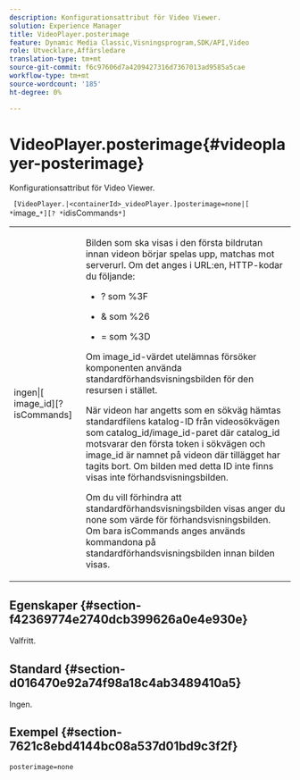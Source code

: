 ```yaml
---
description: Konfigurationsattribut för Video Viewer.
solution: Experience Manager
title: VideoPlayer.posterimage
feature: Dynamic Media Classic,Visningsprogram,SDK/API,Video
role: Utvecklare,Affärsledare
translation-type: tm+mt
source-git-commit: f6c97606d7a4209427316d7367013ad9585a5cae
workflow-type: tm+mt
source-wordcount: '185'
ht-degree: 0%

---
```



# VideoPlayer.posterimage{#videoplayer-posterimage}

Konfigurationsattribut för Video Viewer.

` [VideoPlayer.|<containerId>_videoPlayer.]posterimage=none|[ *`image_`*][? *`idisCommands`*]`

<table id="table_C616483932C2482CA9794DDD7313FD7C"> 
 <tbody> 
  <tr> 
   <td colname="col1"> <p> <span class="codeph"> ingen|[<span class="varname"> image_id</span>][?<span class="varname"> isCommands</span>]</span> </p> </td> 
   <td colname="col2"> <p> Bilden som ska visas i den första bildrutan innan videon börjar spelas upp, matchas mot <span class="codeph"> serverurl</span>. Om det anges i URL:en, HTTP-kodar du följande: </p> <p> 
     <ul id="ul_B38A687CEFE64C68A0B2C227A68A458F"> 
      <li id="li_E7AE1BDAC17E49E0B7ACF89C5C0529F0"> <p> <span class="codeph"> ?</span> som  <span class="codeph"> %3F</span> </p> </li> 
      <li id="li_391CCF067F734480B2B4AFC9760C479A"> <p> <span class="codeph"> &amp;</span> som  <span class="codeph"> %26</span> </p> </li> 
      <li id="li_6824B66A55554C5A8B12874DCF5BFAEE"> <p> <span class="codeph"> =</span> som  <span class="codeph"> %3D</span> </p> </li> 
     </ul> </p> <p>Om <span class="codeph"><span class="varname"> image_id</span></span>-värdet utelämnas försöker komponenten använda standardförhandsvisningsbilden för den resursen i stället. </p> <p>När videon har angetts som en sökväg hämtas standardfilens katalog-ID från videosökvägen som <span class="codeph"> catalog_id/image_id</span>-paret där <span class="codeph"> catalog_id</span> motsvarar den första token i sökvägen och <span class="codeph"> image_id</span> är namnet på videon där tillägget har tagits bort. Om bilden med detta ID inte finns visas inte förhandsvisningsbilden. </p> <p>Om du vill förhindra att standardförhandsvisningsbilden visas anger du <span class="codeph"> none</span> som värde för förhandsvisningsbilden. Om bara <span class="codeph"><span class="varname"> isCommands</span></span> anges används kommandona på standardförhandsvisningsbilden innan bilden visas. </p> </td> 
  </tr> 
 </tbody> 
</table>

## Egenskaper {#section-f42369774e2740dcb399626a0e4e930e}

Valfritt.

## Standard {#section-d016470e92a74f98a18c4ab3489410a5}

Ingen.

## Exempel {#section-7621c8ebd4144bc08a537d01bd9c3f2f}

```
posterimage=none
```

